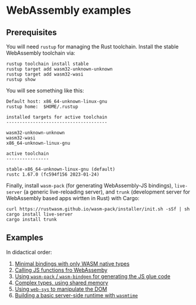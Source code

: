 # WebAssembly examples

## Prerequisites
You will need `rustup` for managing the Rust toolchain.
Install the stable WebAssembly toolchain via:
```
rustup toolchain install stable
rustup target add wasm32-unknown-unknown
rustup target add wasm32-wasi
rustup show
```

You will see something like this:
```
Default host: x86_64-unknown-linux-gnu
rustup home:  $HOME/.rustup

installed targets for active toolchain
--------------------------------------

wasm32-unknown-unknown
wasm32-wasi
x86_64-unknown-linux-gnu

active toolchain
----------------

stable-x86_64-unknown-linux-gnu (default)
rustc 1.67.0 (fc594f156 2023-01-24)
```

Finally, install `wasm-pack` (for generating WebAssembly-JS bindings), `live-server` (a generic live-reloading server), and `trunk` (development server for WebAssembly based apps wirtten in Rust) with Cargo:
```
curl https://rustwasm.github.io/wasm-pack/installer/init.sh -sSf | sh
cargo install live-server
cargo install trunk
```

## Examples
In didactical order:
1. [Minimal bindings with only WASM native types](client-side-basic/)
2. [Calling JS functions fro WebAssemby](client-side-bind-js/)
3. [Using `wasm-pack` / `wasm-bindgen` for generating the JS glue code](client-side-wasm-pack/)
4. [Complex types, using shared memory](client-side-complex-types/)
5. [Using `web-sys` to manipulate the DOM](client-side-web-sys/)
6. [Building a basic server-side runtime with `wasmtime`](server-side-basic/)
